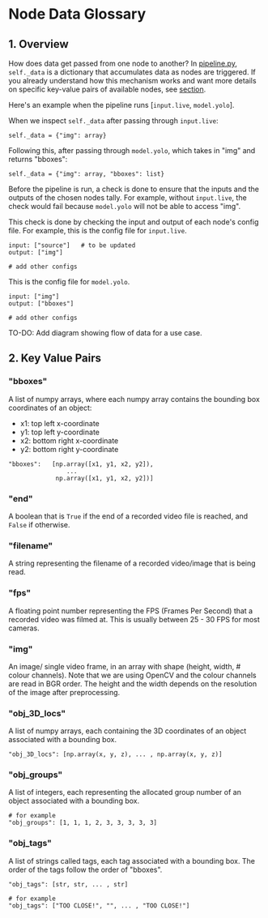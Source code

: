 # Node Data Glossary

## 1. Overview

How does data get passed from one node to another? In [pipeline.py](peekingduck/pipeline/pipeline.py), `self._data` is a dictionary that accumulates data as nodes are triggered. If you already understand how this mechanism works and want more details on specific key-value pairs of available nodes, see [section](#2-key-value-pairs).

Here's an example when the pipeline runs [`input.live`, `model.yolo`]. 

When we inspect `self._data` after passing through `input.live`:
```
self._data = {"img": array}
```
Following this, after passing through `model.yolo`, which takes in "img" and returns "bboxes":
```
self._data = {"img": array, "bboxes": list}
```

Before the pipeline is run, a check is done to ensure that the inputs and the outputs of the chosen nodes tally. For example, without `input.live`, the check would fail because `model.yolo` will not be able to access "img". 

This check is done by checking the input and output of each node's config file. For example, this is the config file for `input.live`.

```
input: ["source"]   # to be updated
output: ["img"]

# add other configs
```

This is the config file for `model.yolo`.

```
input: ["img"]
output: ["bboxes"]

# add other configs
```

TO-DO: Add diagram showing flow of data for a use case.

## 2. Key Value Pairs


### "bboxes"
A list of numpy arrays, where each numpy array contains the bounding box coordinates of an object:
- x1: top left x-coordinate
- y1: top left y-coordinate
- x2: bottom right x-coordinate
- y2: bottom right y-coordinate
```
"bboxes":   [np.array([x1, y1, x2, y2]),
                ...
             np.array([x1, y1, x2, y2])]
```

### "end"
A boolean that is `True` if the end of a recorded video file is reached, and `False` if otherwise. 


### "filename"
A string representing the filename of a recorded video/image that is being read.


### "fps"
A floating point number representing the FPS (Frames Per Second) that a recorded video was filmed at. This is usually between 25 - 30 FPS for most cameras.


### "img"
An image/ single video frame, in an array with shape (height, width, # colour channels). Note that we are using OpenCV and the colour channels are read in BGR order. The height and the width depends on the resolution of the image after preprocessing.



### "obj_3D_locs"

A list of numpy arrays, each containing the 3D coordinates of an object associated with a bounding box.
```
"obj_3D_locs": [np.array(x, y, z), ... , np.array(x, y, z)]
```

### "obj_groups"

A list of integers, each representing the allocated group number of an object associated with a bounding box.
```
# for example
"obj_groups": [1, 1, 1, 2, 3, 3, 3, 3, 3]
```

### "obj_tags"

A list of strings called tags, each tag associated with a bounding box. The order of the tags follow the order of "bboxes".
```
"obj_tags": [str, str, ... , str]

# for example
"obj_tags": ["TOO CLOSE!", "", ... , "TOO CLOSE!"]
```



